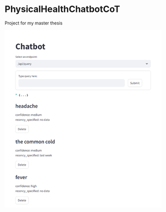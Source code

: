 # PhysicalHealthChatbotCoT
Project for my master thesis

![Screenshot of the webpage / frontend](./images//frontend_webpage_screenshot.png)
